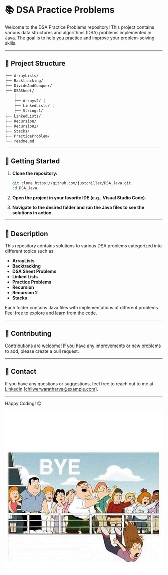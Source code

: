 # 📚 DSA Practice Problems

Welcome to the DSA Practice Problems repository! This project contains various data structures and algorithms (DSA) problems implemented in Java. The goal is to help you practice and improve your problem-solving skills.

---

## 📂 Project Structure

```
├── ArrayLists/ 
├── Backtracking/ 
├── DivideAndConquer/ 
├── DSASheet/ 
    │ 
    ├── Arrays2/ │ 
    ├── LinkedLists/ │ 
    ├── Strings1/ 
├── LinkedLists/ 
├── Recursion/ 
├── Recursion2/ 
├── Stacks/ 
├── PracticeProblem/ 
└── readme.md
```


---

## 🚀 Getting Started

1. **Clone the repository:**
    ```sh
    git clone https://github.com/justchillac/DSA_Java.git
    cd DSA_Java
    ```

2. **Open the project in your favorite IDE (e.g., Visual Studio Code).**

3. **Navigate to the desired folder and run the Java files to see the solutions in action.**

---

## 📄 Description

This repository contains solutions to various DSA problems categorized into different topics such as:

- **ArrayLists**
- **Backtracking**
- **DSA Sheet Problems**
- **Linked Lists**
- **Practice Problems**
- **Recursion**
- **Recursion 2**
- **Stacks**

Each folder contains Java files with implementations of different problems. Feel free to explore and learn from the code.

---

## 🤝 Contributing

Contributions are welcome! If you have any improvements or new problems to add, please create a pull request.

---

## 📧 Contact

If you have any questions or suggestions, feel free to reach out to me at 
[LinkedIn](https://www.linkedin.com/in/atharva-chilwerwar-97871b24b/)
[chilwerwaratharva@example.com].

---

Happy Coding! 😊

![Byee](https://github.com/justchillac/DSA_Java/blob/master/PeterMeme.jpg)
